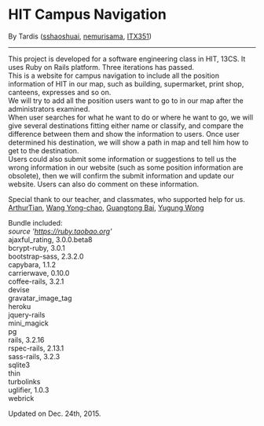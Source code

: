 ﻿# HIT Campus Navigation
By Tardis ([sshaoshuai][1], [nemurisama][2], [ITX351][3])

---

This project is developed for a software engineering class in HIT, 13CS. It uses Ruby on Rails platform. Three iterations has passed.  
This is a website for campus navigation to include all the position information of HIT in our map, such as building, supermarket, print shop, canteens, expresses and so on.  
We will try to add all the position users want to go to in our map after the administrators examined.  
When user searches for what he want to do or where he want to go, we will give several destinations fitting either name or classify, and compare the difference between them and show the information to users. Once user determined his destination, we will show a path in map and tell him how to get to the destination.  
Users could also submit some information or suggestions to tell us the wrong information in our website (such as some position information are obsolete), then we will confirm the submit information and update our website. Users can also do comment on these information.  

Special thank to our teacher, and classmates, who supported help for us.  
[ArthurTian][4], [Wang Yong-chao][5], [Guangtong Bai][6], [Yugung Wong][7]  

Bundle included:  
*source 'https://ruby.taobao.org'*  
ajaxful_rating, 3.0.0.beta8  
bcrypt-ruby, 3.0.1  
bootstrap-sass, 2.3.2.0  
capybara, 1.1.2  
carrierwave, 0.10.0  
coffee-rails, 3.2.1  
devise  
gravatar_image_tag  
heroku  
jquery-rails  
mini_magick  
pg  
rails, 3.2.16  
rspec-rails, 2.13.1  
sass-rails, 3.2.3  
sqlite3  
thin  
turbolinks  
uglifier, 1.0.3  
webrick  

Updated on Dec. 24th, 2015.  

  [1]: https://github.com/sshaoshuai
  [2]: https://github.com/nemurisama
  [3]: https://github.com/ITX351
  [4]: https://github.com/LCAR979
  [5]: https://github.com/chaowyc
  [6]: https://github.com/HIT-BGT
  [7]: https://github.com/Yugung